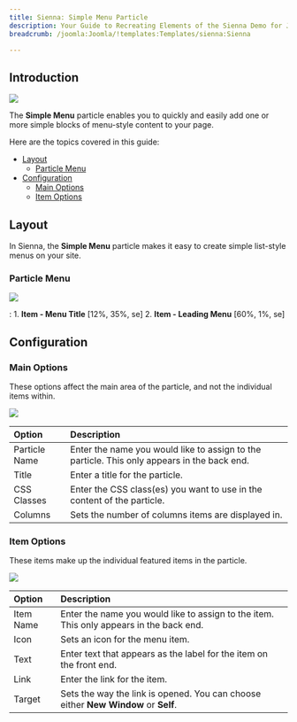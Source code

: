 ```yaml
---
title: Sienna: Simple Menu Particle
description: Your Guide to Recreating Elements of the Sienna Demo for Joomla
breadcrumb: /joomla:Joomla/!templates:Templates/sienna:Sienna

---
```


## Introduction

![](assets/particle_simplemenu1.jpg)

The **Simple Menu** particle enables you to quickly and easily add one or more simple blocks of menu-style content to your page.

Here are the topics covered in this guide:

* [Layout](#layout)
    - [Particle Menu](#particle-content)
* [Configuration](#configuration)
    - [Main Options](#main-options)
    - [Item Options](#item-options)

## Layout

In Sienna, the **Simple Menu** particle makes it easy to create simple list-style menus on your site.

### Particle Menu

![](assets/particle_simplemenu1.jpg)

:   1. **Item - Menu Title** [12%, 35%, se]
    2. **Item - Leading Menu** [60%, 1%, se]

## Configuration

### Main Options 

These options affect the main area of the particle, and not the individual items within.

![](assets/particle_simplemenu2.jpg)

| Option        | Description                                                                                 |
| :-----        | :-----                                                                                      |
| Particle Name | Enter the name you would like to assign to the particle. This only appears in the back end. |
| Title         | Enter a title for the particle.                                                             |
| CSS Classes   | Enter the CSS class(es) you want to use in the content of the particle.                     |
| Columns       | Sets the number of columns items are displayed in.                                          |


### Item Options

These items make up the individual featured items in the particle.

![](assets/particle_simplemenu3.jpg)

| Option    | Description                                                                             |
| :-----    | :-----                                                                                  |
| Item Name | Enter the name you would like to assign to the item. This only appears in the back end. |
| Icon      | Sets an icon for the menu item.                                                         |
| Text      | Enter text that appears as the label for the item on the front end.                     |
| Link      | Enter the link for the item.                                                            |
| Target    | Sets the way the link is opened. You can choose either **New Window** or **Self**.      |


